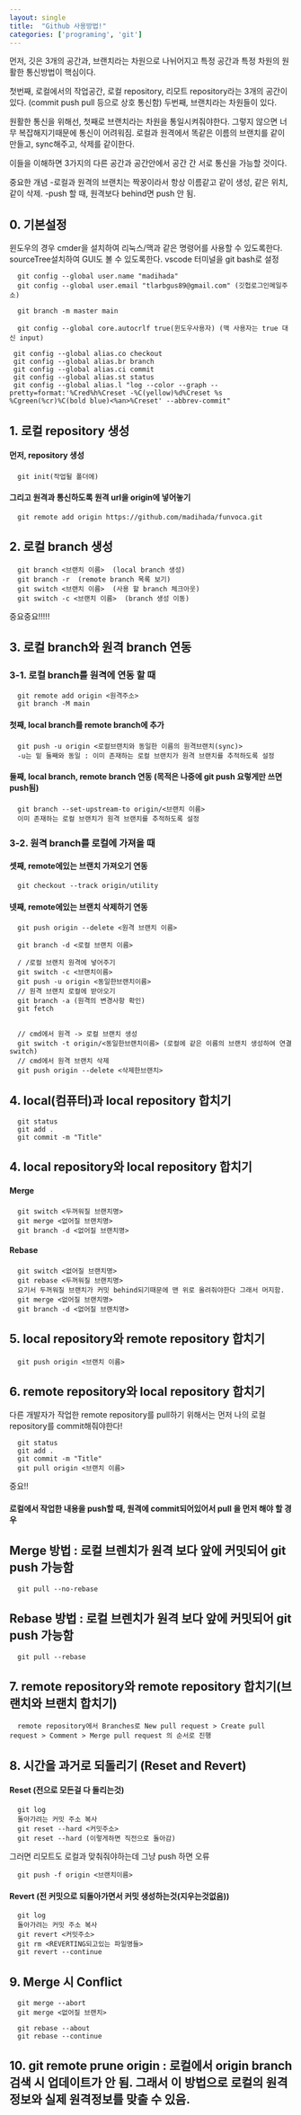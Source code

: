 ```yaml
---
layout: single
title:  "Github 사용방법!"
categories: ['programing', 'git']
---
```


먼저, 깃은 3개의 공간과, 브랜치라는 차원으로 나뉘어지고 특정 공간과 특정 차원의 원활한 통신방법이 핵심이다.

첫번째, 로컬에서의 작업공간, 로컬 repository, 리모트 repository라는 3개의 공간이 있다. (commit push pull 등으로 상호 통신함)
두번째, 브랜치라는 차원들이 있다.

원활한 통신을 위해선, 첫째로 브랜치라는 차원을 통일시켜줘야한다. 그렇지 않으면 너무 복잡해지기때문에 통신이 어려워짐.
로컬과 원격에서 똑같은 이름의 브랜치를 같이 만들고, sync해주고, 삭제를 같이한다.

이들을 이해하면 3가지의 다른 공간과 공간안에서 공간 간 서로 통신을 가능할 것이다. 


중요한 개념
-로컬과 원격의 브랜치는 짝꿍이라서 항상 이름같고 같이 생성, 같은 위치, 같이 삭제.
-push 할 때, 원격보다 behind면 push 안 됨.

## 0. 기본설정
윈도우의 경우 cmder을 설치하여 리눅스/맥과 같은 명령어를 사용할 수 있도록한다.
sourceTree설치하여 GUI도 볼 수 있도록한다.
vscode 터미널을 git bash로 설정
 

```
  git config --global user.name "madihada"
  git config --global user.email "tlarbgus89@gmail.com" (깃헙로그인메일주소)
```
```
  git branch -m master main
```
```
  git config --global core.autocrlf true(윈도우사용자) (맥 사용자는 true 대신 input)
```
```
 git config --global alias.co checkout
 git config --global alias.br branch
 git config --global alias.ci commit
 git config --global alias.st status
 git config --global alias.l "log --color --graph --pretty=format:'%Cred%h%Creset -%C(yellow)%d%Creset %s %Cgreen(%cr)%C(bold blue)<%an>%Creset' --abbrev-commit"
```



## 1. 로컬 repository 생성
#### 먼저, repository 생성
```
  git init(작업될 폴더에)
```
#### 그리고 원격과 통신하도록 원격 url을 origin에 넣어놓기
```
  git remote add origin https://github.com/madihada/funvoca.git
```



## 2. 로컬 branch 생성
```
  git branch <브랜치 이름>  (local branch 생성)
  git branch -r  (remote branch 목록 보기)
  git switch <브랜치 이름>  (사용 할 branch 체크아웃)
  git switch -c <브랜치 이름>  (branch 생성 이동)
```


중요중요!!!!!
## 3. 로컬 branch와 원격 branch 연동
### 3-1. 로컬 branch를 원격에 연동 할 때
```
  git remote add origin <원격주소>
  git branch -M main
```
#### 첫째, local branch를 remote branch에 추가
```
  git push -u origin <로컬브랜치와 동일한 이름의 원격브랜치(sync)> 
  -u는 밑 둘째와 동일 : 이미 존재하는 로컬 브랜치가 원격 브랜치를 추적하도록 설정
```
#### 둘째, local branch, remote branch 연동 (목적은 나중에 git push 요렇게만 쓰면 push됨)
```
  git branch --set-upstream-to origin/<브랜치 이름> 
  이미 존재하는 로컬 브랜치가 원격 브랜치를 추적하도록 설정
```  

### 3-2. 원격 branch를 로컬에 가져올 때

#### 셋째, remote에있는 브랜치 가져오기 연동
```
  git checkout --track origin/utility
```
#### 넷째, remote에있는 브랜치 삭제하기 연동
```
  git push origin --delete <원격 브랜치 이름>
  
  git branch -d <로컬 브랜치 이름>
```
```
  / /로컬 브랜치 원격에 넣어주기
  git switch -c <브랜치이름>
  git push -u origin <동일한브랜치이름>
  // 원격 브랜치 로컬에 받아오기
  git branch -a (원격의 변경사항 확인)
  git fetch
  
  
  // cmd에서 원격 -> 로컬 브랜치 생성  
  git switch -t origin/<동일한브랜치이름> (로컬에 같은 이름의 브랜치 생성하여 연결 switch)
  // cmd에서 원격 브랜치 삭제
  git push origin --delete <삭제한브랜치>
``` 



## 4. local(컴퓨터)과 local repository 합치기
```
  git status
  git add .
  git commit -m "Title"
```  

## 4. local repository와 local repository 합치기

#### Merge
```
  git switch <두꺼워질 브랜치명>
  git merge <없어질 브랜치명>
  git branch -d <없어질 브랜치명>
```  
#### Rebase
```git
  git switch <없어질 브랜치명>
  git rebase <두꺼워질 브랜치명>
  요기서 두꺼워질 브랜치가 커밋 behind되기때문에 맨 위로 올려줘야한다 그래서 머지함.
  git merge <없어질 브랜치명>
  git branch -d <없어질 브랜치명>
```

## 5. local repository와 remote repository 합치기 
```
  git push origin <브랜치 이름> 
```  



## 6. remote repository와 local repository 합치기
다른 개발자가 작업한 remote repository를 pull하기 위해서는 먼저 나의 로컬 repository를 commit해줘야한다!
```
  git status
  git add .
  git commit -m "Title"
  git pull origin <브랜치 이름> 
``` 
중요!!
#### 로컬에서 작업한 내용을 push할 때, 원격에 commit되어있어서 pull 을 먼저 해야 할 경우
## Merge 방법 : 로컬 브렌치가 원격 보다 앞에 커밋되어 git push 가능함
```
  git pull --no-rebase
```  
## Rebase 방법 : 로컬 브렌치가 원격 보다 앞에 커밋되어 git push 가능함
```
  git pull --rebase
```  


## 7. remote repository와 remote repository 합치기(브랜치와 브랜치 합치기)
```
  remote repository에서 Branches로 New pull request > Create pull request > Comment > Merge pull request 의 순서로 진행
```  

## 8. 시간을 과거로 되돌리기 (Reset and Revert)

#### Reset (전으로 모든걸 다 돌리는것)
```
  git log
  돌아가려는 커밋 주소 복사
  git reset --hard <커밋주소>
  git reset --hard (이렇게하면 직전으로 돌아감)
``` 
그러면 리모트도 로컬과 맞춰줘야하는데 그냥 push 하면 오류
```
  git push -f origin <브랜치이름>
```
#### Revert (전 커밋으로 되돌아가면서 커밋 생성하는것(지우는것없음))
```
  git log
  돌아가려는 커밋 주소 복사
  git revert <커밋주소>
  git rm <REVERTING되고있는 파일명들>
  git revert --continue
```

## 9. Merge 시 Conflict
```
  git merge --abort
  git merge <없어질 브랜치> 
  
  git rebase --about
  git rebase --continue
```

## 10. git remote prune origin : 로컬에서 origin branch검색 시 업데이트가 안 됨. 그래서 이 방법으로 로컬의 원격정보와 실제 원격정보를 맞출 수 있음.
